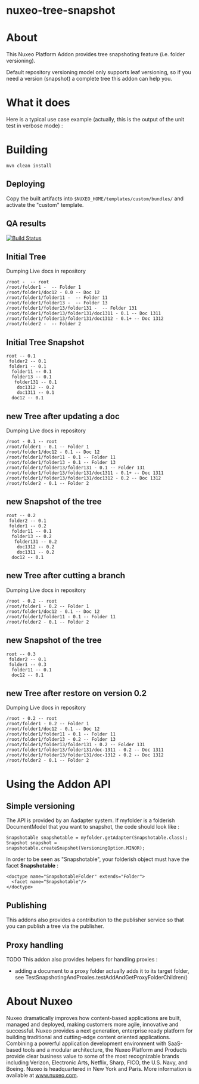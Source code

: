 nuxeo-tree-snapshot
===================

# About

This Nuxeo Platform Addon provides tree snapshoting feature (i.e. folder versioning).

Default repository versioning model only supports leaf versioning, so if you need a version (snapshot) a complete tree this addon can help you.

# What it does

Here is a typical use case example (actually, this is the output of the unit test in verbose mode) :

# Building

    mvn clean install

## Deploying

Copy the built artifacts into `$NUXEO_HOME/templates/custom/bundles/` and activate the "custom" template.

## QA results

[![Build Status](https://qa.nuxeo.org/jenkins/buildStatus/icon?job=addons_nuxeo-tree-snapshot-master)](https://qa.nuxeo.org/jenkins/job/addons_nuxeo-tree-snapshot-master/)

## Initial Tree

Dumping Live docs in repository

    /root -  -- root
    /root/folder1 -  -- Folder 1
    /root/folder1/doc12 - 0.0 -- Doc 12
    /root/folder1/folder11 -  -- Folder 11
    /root/folder1/folder13 -  -- Folder 13
    /root/folder1/folder13/folder131 -  -- Folder 131
    /root/folder1/folder13/folder131/doc1311 - 0.1 -- Doc 1311
    /root/folder1/folder13/folder131/doc1312 - 0.1+ -- Doc 1312
    /root/folder2 -  -- Folder 2


## Initial Tree Snapshot

    root -- 0.1
     folder2 -- 0.1
     folder1 -- 0.1
      folder11 -- 0.1
      folder13 -- 0.1
       folder131 -- 0.1
        doc1312 -- 0.2
        doc1311 -- 0.1
      doc12 -- 0.1

## new Tree after updating a doc

Dumping Live docs in repository

    /root - 0.1 -- root
    /root/folder1 - 0.1 -- Folder 1
    /root/folder1/doc12 - 0.1 -- Doc 12
    /root/folder1/folder11 - 0.1 -- Folder 11
    /root/folder1/folder13 - 0.1 -- Folder 13
    /root/folder1/folder13/folder131 - 0.1 -- Folder 131
    /root/folder1/folder13/folder131/doc1311 - 0.1+ -- Doc 1311
    /root/folder1/folder13/folder131/doc1312 - 0.2 -- Doc 1312
    /root/folder2 - 0.1 -- Folder 2


## new Snapshot of the tree

    root -- 0.2
     folder2 -- 0.1
     folder1 -- 0.2
      folder11 -- 0.1
      folder13 -- 0.2
       folder131 -- 0.2
        doc1312 -- 0.2
        doc1311 -- 0.2
      doc12 -- 0.1

## new Tree after cutting a branch

Dumping Live docs in repository

    /root - 0.2 -- root
    /root/folder1 - 0.2 -- Folder 1
    /root/folder1/doc12 - 0.1 -- Doc 12
    /root/folder1/folder11 - 0.1 -- Folder 11
    /root/folder2 - 0.1 -- Folder 2


## new Snapshot of the tree

    root -- 0.3
     folder2 -- 0.1
     folder1 -- 0.3
      folder11 -- 0.1
      doc12 -- 0.1

## new Tree after restore on version 0.2

Dumping Live docs in repository

    /root - 0.2 -- root
    /root/folder1 - 0.2 -- Folder 1
    /root/folder1/doc12 - 0.1 -- Doc 12
    /root/folder1/folder11 - 0.1 -- Folder 11
    /root/folder1/folder13 - 0.2 -- Folder 13
    /root/folder1/folder13/folder131 - 0.2 -- Folder 131
    /root/folder1/folder13/folder131/doc-1311 - 0.2 -- Doc 1311
    /root/folder1/folder13/folder131/doc-1312 - 0.2 -- Doc 1312
    /root/folder2 - 0.1 -- Folder 2

# Using the Addon API

## Simple versioning

The API is provided by an Aadapter system.
If myfolder is a folderish DocumentModel that you want to snapshot, the code should look like :

    Snapshotable snapshotable = myfolder.getAdapter(Snapshotable.class);
    Snapshot snapshot = snapshotable.createSnapshot(VersioningOption.MINOR);

In order to be seen as "Snapshotable", your folderish object must have the facet **Snapshotable** :

    <doctype name="SnapshotableFolder" extends="Folder">
      <facet name="Snapshotable"/>
    </doctype>

## Publishing

This addons also provides a contribution to the publisher service so that you can publish a tree via the publisher.

## Proxy handling

TODO This addon also provides helpers for handling proxies :
* adding a document to a proxy folder actually adds it to its target folder, see TestSnapshotingAndProxies.testAddAndGetProxyFolderChildren()

# About Nuxeo

Nuxeo dramatically improves how content-based applications are built, managed and deployed, making customers more agile, innovative and successful. Nuxeo provides a next generation, enterprise ready platform for building traditional and cutting-edge content oriented applications. Combining a powerful application development environment with SaaS-based tools and a modular architecture, the Nuxeo Platform and Products provide clear business value to some of the most recognizable brands including Verizon, Electronic Arts, Netflix, Sharp, FICO, the U.S. Navy, and Boeing. Nuxeo is headquartered in New York and Paris. More information is available at www.nuxeo.com.
